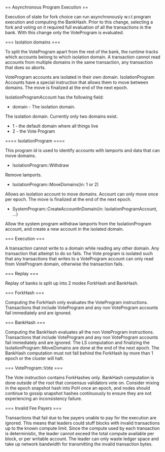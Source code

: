 == Asynchronous Program Execution == 

Execution of state for fork choice can run asynchronously w.r.t program execution and computing the BankHash. Prior to this change, selecting a fork and voting on it required full evaluation of all the transactions in the bank. With this change only the VoteProgram is evaluated.

=== Isolation domains ===

To split the VoteProgram apart from the rest of the bank, the runtime tracks which accounts belong to which isolation domain. A transaction cannot read accounts from multiple domains in the same transaction, any transaction that does so aborts.

VoteProgram accounts are isolated in their own domain. IsolationProgram Accounts have a special instruction that allows them to move between domains. The move is finalized at the end of the next epoch.

IsolationProgramAccount has the following field:
* domain - The isolation domain.

The isolation domain. Currently only two domains exist.

* 1 - the default domain where all things live
* 2 - the Vote Program 

==== IsolationProgram ====

This program id is used to identify accounts with lamports and data that can move domains.

* IsolationProgram::Withdraw

Remove lamports.

* IsolationProgram::MoveDomains(in: 1 or 2)

Allows an isolation account to move domains. Account can only move once per epoch.  The move is finalized at the end of the next epoch.

* SystemProgram::CreateAccountInDomain(in: IsolationProgramAccount, ...)

Allow the system program withdraw lamports from the IsolationProgram account, and create a new account in the isolated domain. 

=== Execution ===

A transaction cannot write to a domain while reading any other domain.  Any transaction that attempt to do so fails. The Vote program is isolated such that any transactions that writes to a VoteProgram account can only read from VoteProgram domain, otherwise the transaction fails.

=== Replay ===

Replay of banks is split up into 2 modes ForkHash and BankHash.

=== ForkHash ===

Computing the ForkHash only evaluates the VoteProgram instructions.  Transactions that include VoteProgram and any non VoteProgram accounts fail immediately and are ignored.

=== BankHash ===

Computing the BankHash evaluates all the non VoteProgram instructions. Transactions that include VoteProgram and any non VoteProgram accounts fail immediately and are ignored.  The LS computation and finalizing the IsolationProgram::MoveDomains are done at the end of the next epoch.  The BankHash computation must not fall behind the ForkHash by more than 1 epoch or the cluster will halt.

=== VoteProgram::Vote ===

The Vote instruction contains ForkHashes only. BankHash computation is done outside of the root that consensus validators vote on. Consider mixing in the epoch snapshot hash into PoH once an epoch, and nodes should continue to gossip snapshot hashes continuously to ensure they are not experiencing an inconsistency failure.

=== Invalid Fee Payers ===

Transactions that fail due to fee payers unable to pay for the execution are ignored.  This means that leaders could stuff blocks with invalid transactions up to the known compute limit. Since the compute used by each transaction is deterministic, the leader cannot exceed the total compute available per block, or per writable account. The leader can only waste ledger space and take up network bandwidth for transmitting the invalid transaction bytes.
